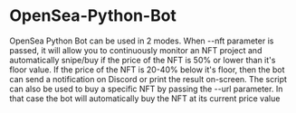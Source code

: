 # OpenSea-Python-Bot
OpenSea Python Bot can be used in 2 modes. When --nft parameter is passed, it will allow you to continuously monitor an NFT project and automatically snipe/buy if the price of the NFT is 50% or lower than it's floor value. If the price of the NFT is 20-40% below it's floor, then the bot can send a notification on Discord or print the result on-screen. The script can also be used to buy a specific NFT by passing the --url parameter. In that case the bot will automatically  buy the NFT at its current price value
